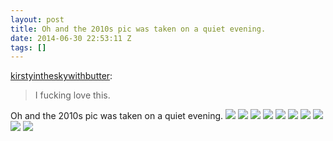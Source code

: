 ```yaml
---
layout: post
title: Oh and the 2010s pic was taken on a quiet evening.
date: 2014-06-30 22:53:11 Z
tags: []
---
```

[kirstyintheskywithbutter](http://kirstyintheskywithbutter.tumblr.com/post/90395361684/i-fucking-love-this):

> I fucking love this.

Oh and the 2010s pic was taken on a quiet evening.
![](/media/2014/06/90395739389_0.jpg)
![](/media/2014/06/90395739389_1.jpg)
![](/media/2014/06/90395739389_2.jpg)
![](/media/2014/06/90395739389_3.jpg)
![](/media/2014/06/90395739389_4.jpg)
![](/media/2014/06/90395739389_5.jpg)
![](/media/2014/06/90395739389_6.jpg)
![](/media/2014/06/90395739389_7.jpg)
![](/media/2014/06/90395739389_8.jpg)
![](/media/2014/06/90395739389_9.jpg)
